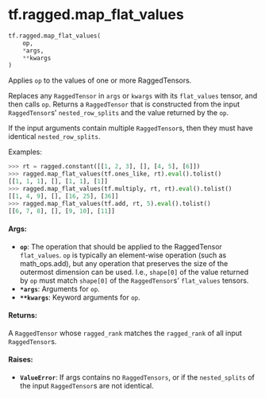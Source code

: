 <div itemscope itemtype="http://developers.google.com/ReferenceObject">
<meta itemprop="name" content="tf.ragged.map_flat_values" />
<meta itemprop="path" content="Stable" />
</div>

# tf.ragged.map_flat_values

``` python
tf.ragged.map_flat_values(
    op,
    *args,
    **kwargs
)
```

Applies `op` to the values of one or more RaggedTensors.

Replaces any `RaggedTensor` in `args` or `kwargs` with its `flat_values`
tensor, and then calls `op`.  Returns a `RaggedTensor` that is constructed
from the input `RaggedTensor`s' `nested_row_splits` and the value returned by
the `op`.

If the input arguments contain multiple `RaggedTensor`s, then they must have
identical `nested_row_splits`.

Examples:

```python
>>> rt = ragged.constant([[1, 2, 3], [], [4, 5], [6]])
>>> ragged.map_flat_values(tf.ones_like, rt).eval().tolist()
[[1, 1, 1], [], [1, 1], [1]]
>>> ragged.map_flat_values(tf.multiply, rt, rt).eval().tolist()
[[1, 4, 9], [], [16, 25], [36]]
>>> ragged.map_flat_values(tf.add, rt, 5).eval().tolist()
[[6, 7, 8], [], [9, 10], [11]]
```

#### Args:

* <b>`op`</b>: The operation that should be applied to the RaggedTensor `flat_values`.
    `op` is typically an element-wise operation (such as math_ops.add), but
    any operation that preserves the size of the outermost dimension can be
    used.  I.e., `shape[0]` of the value returned by `op` must match
    `shape[0]` of the `RaggedTensor`s' `flat_values` tensors.
* <b>`*args`</b>: Arguments for `op`.
* <b>`**kwargs`</b>: Keyword arguments for `op`.


#### Returns:

A `RaggedTensor` whose `ragged_rank` matches the `ragged_rank` of all
input `RaggedTensor`s.

#### Raises:

* <b>`ValueError`</b>: If args contains no `RaggedTensors`, or if the `nested_splits`
    of the input `RaggedTensor`s are not identical.